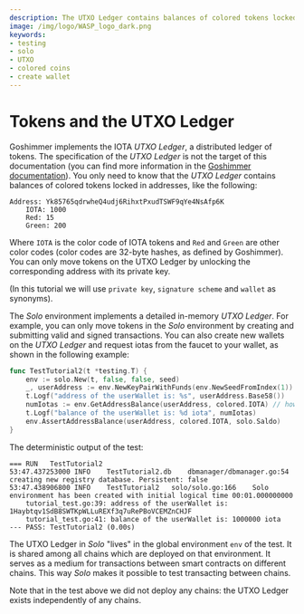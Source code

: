 ```yaml
---
description: The UTXO Ledger contains balances of colored tokens locked in addresses.  You can only move tokens on the UTXO Ledger by unlocking the corresponding address with its private key
image: /img/logo/WASP_logo_dark.png
keywords:
- testing 
- solo
- UTXO
- colored coins
- create wallet
---
```

# Tokens and the UTXO Ledger

Goshimmer implements the IOTA _UTXO Ledger_, a distributed ledger of tokens. 
The specification of the _UTXO Ledger_ is not the target of this documentation (you can find more information in the [Goshimmer documentation](https://wiki.iota.org/goshimmer/protocol_specification/components/ledgerstate)). You only need to know that the _UTXO Ledger_ contains balances of colored tokens locked in addresses, like the following:

```log
Address: Yk85765qdrwheQ4udj6RihxtPxudTSWF9qYe4NsAfp6K
    IOTA: 1000
    Red: 15
    Green: 200
```

Where `IOTA` is the color code of IOTA tokens and `Red` and `Green` are other
color codes (color codes are 32-byte hashes, as defined by Goshimmer).
You can only move tokens on the UTXO Ledger by unlocking the corresponding
address with its private key.

(In this tutorial we will use `private key`, `signature scheme` and `wallet` as
synonyms).

The _Solo_ environment implements a detailed in-memory _UTXO Ledger_. For example,
you can only move tokens in the _Solo_ environment by creating and submitting
valid and signed transactions. You can also create new wallets on the _UTXO
Ledger_ and request iotas from the faucet to your wallet, as shown in the 
following example: 

```go
func TestTutorial2(t *testing.T) {
	env := solo.New(t, false, false, seed)
	_, userAddress := env.NewKeyPairWithFunds(env.NewSeedFromIndex(1))
	t.Logf("address of the userWallet is: %s", userAddress.Base58())
	numIotas := env.GetAddressBalance(userAddress, colored.IOTA) // how many iotas the address contains
	t.Logf("balance of the userWallet is: %d iota", numIotas)
	env.AssertAddressBalance(userAddress, colored.IOTA, solo.Saldo)
}
```

The deterministic output of the test:

```log
=== RUN   TestTutorial2
53:47.437253000	INFO	TestTutorial2.db	dbmanager/dbmanager.go:54	creating new registry database. Persistent: false
53:47.438906800	INFO	TestTutorial2	solo/solo.go:166	Solo environment has been created with initial logical time 00:01.000000000
    tutorial_test.go:39: address of the userWallet is: 1Haybtqv1SdB8SWTKpWLLuREXf3q7uRePBoVCEMZnCHJF
    tutorial_test.go:41: balance of the userWallet is: 1000000 iota
--- PASS: TestTutorial2 (0.00s)
```

The UTXO Ledger in _Solo_ "lives" in the global environment `env` of the test.
It is shared among all chains which are deployed on that environment. It serves as a
medium for transactions between smart contracts on different chains. This way
_Solo_ makes it possible to test transacting between chains.

Note that in the test above we did not deploy any chains: the UTXO Ledger exists
independently of any chains.
